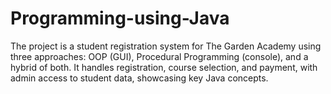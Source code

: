 # Programming-using-Java
The project is a student registration system for The Garden Academy using three approaches: OOP (GUI), Procedural Programming (console), and a hybrid of both. It handles registration, course selection, and payment, with admin access to student data, showcasing key Java concepts.
